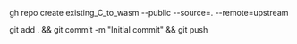 gh repo create existing_C_to_wasm --public --source=. --remote=upstream

git add . && git commit -m "Initial commit" && git push